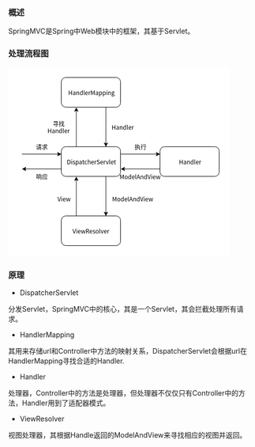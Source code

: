 ### 概述

SpringMVC是Spring中Web模块中的框架，其基于Servlet。

### 处理流程图

<img src="./Spring/Spring框架/image/SpringMVC处理流程图.png" alt="SpringMVC处理流程图"/>

### 原理

* DispatcherServlet

分发Servlet，SpringMVC中的核心，其是一个Servlet，其会拦截处理所有请求。

* HandlerMapping

其用来存储url和Controller中方法的映射关系，DispatcherServlet会根据url在HandlerMapping寻找合适的Handler.

* Handler

处理器，Controller中的方法是处理器，但处理器不仅仅只有Controller中的方法，Handler用到了适配器模式。

* ViewResolver

视图处理器，其根据Handle返回的ModelAndView来寻找相应的视图并返回。